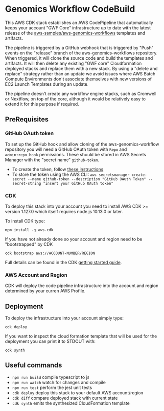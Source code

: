 # Genomics Workflow CodeBuild

This AWS CDK stack establishes an AWS CodePipeline that automatically keeps your account "GWF Core" infrastructure up to date with the
latest release of the [aws-samples/aws-genomics-workflows](https://github.com/aws-samples/aws-genomics-workflows) templates
and artifacts.

The pipeline is triggered by a GitHub webhook that is triggered by "Push" events on the "release" branch of the
aws-genomics-workflows repository. When triggered, it will clone the source code and build the templates and artifacts.
It will then delete any existing "GWF core" Cloudformation deployed stacks and replace them with a new stack. By using
a "delete and replace" strategy rather than an update we avoid issues where AWS Batch Compute Environments don't 
associate themselves with new versions of EC2 Launch Templates during an update.

The pipeline doesn't create any workflow engine stacks, such as Cromwell or Nextflow, on top of the core, although
it would be relatively easy to extend it for this purpose if required.

## PreRequisites

### GitHub OAuth token

To set up the GitHub hook and allow cloning of the aws-genomics-workflow repository you will need a GitHub OAuth
token with `Repo` and `admin:repo_hook` permissions. These should be stored in AWS Secrets Manager with the "secret name"
`github-token`.

* To create the token, follow [these instructions](https://docs.github.com/en/authentication/keeping-your-account-and-data-secure/creating-a-personal-access-token)
* To store the token using the AWS CLI: `aws secretsmanager create-secret --name github-token
  --description "GitHub OAuth Token" --secret-string "insert your GitHub OAuth token"`

### CDK

To deploy this stack into your account you need to install AWS CDK >= version 1.127.0 which itself requires node.js 10.13.0 or later.

To install CDK type:

```shell
npm install -g aws-cdk
```

If you have not already done so your account and region need to be "bootstrapped" by CDK

```shell
cdk bootstrap aws://ACCOUNT-NUMBER/REGION
```

Full details can be found in the CDK [getting started guide](https://docs.aws.amazon.com/cdk/latest/guide/getting_started.html).

### AWS Account and Region

CDK will deploy the code pipeline infrastructure into the account and region determined by your curren AWS Profile.

## Deployment

To deploy the infrastructure into your account simply type:

```shell
cdk deploy
```

If you want to inspect the cloud formation template that will be used for the deployment you can print it to STDOUT with:

```shell
cdk synth
```

## Useful commands

 * `npm run build`   compile typescript to js
 * `npm run watch`   watch for changes and compile
 * `npm run test`    perform the jest unit tests
 * `cdk deploy`      deploy this stack to your default AWS account/region
 * `cdk diff`        compare deployed stack with current state
 * `cdk synth`       emits the synthesized CloudFormation template
